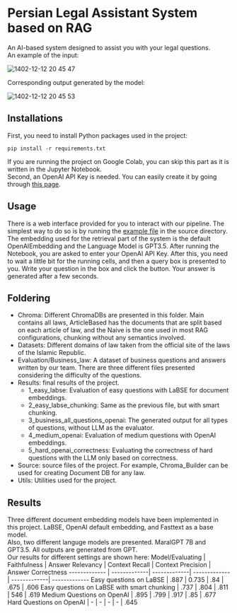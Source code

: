 # Persian Legal Assistant System based on RAG
An AI-based system designed to assist you with your legal questions.     
An example of the input:     

![1402-12-12 20 45 47](https://github.com/NLP-Final-Projects/IRI_LAW/assets/60621655/f0b18ee0-c3eb-436e-9384-8b74f98ab506)

Corresponding output generated by the model:    

![1402-12-12 20 45 53](https://github.com/NLP-Final-Projects/IRI_LAW/assets/60621655/8b613a4c-b6c4-49f3-9de6-b960f378c35a)

## Installations
First, you need to install Python packages used in the project:
```
pip install -r requirements.txt
```
If you are running the project on Google Colab, you can skip this part as it is written in the Jupyter Notebook.   
Second, an OpenAI API Key is needed. You can easily create it by going through [this page](https://www.maisieai.com/help/how-to-get-an-openai-api-key-for-chatgpt).
## Usage
There is a web interface provided for you to interact with our pipeline. The simplest way to do so is by running the [example file](/source/example.ipynb) in the source directory. The embedding used for the retrieval part of the system is the default OpenAIEmbedding and the Language Model is GPT3.5. After running the Notebook, you are asked to enter your OpenAI API Key. After this, you need to wait a little bit for the running cells, and then a query box is presented to you. Write your question in the box and click the button. Your answer is generated after a few seconds.
## Foldering
- Chroma: Different ChromaDBs are presented in this folder. Main contains all laws, ArticleBased has the documents that are split based on each article of law, and the Naive is the one used in most RAG configurations, chunking without any semantics involved.
- Datasets: Different domains of law taken from the official site of the laws of the Islamic Republic.
- Evaluation/Business_law: A dataset of business questions and answers written by our team. There are three different files presented considering the difficulty of the questions.
- Results: final results of the project.
  - 1_easy_labse: Evaluation of easy questions with LaBSE for document embeddings.
  - 2_easy_labse_chunking: Same as the previous file, but with smart chunking.
  - 3_business_all_questions_openai: The generated output for all types of questions, without LLM as the evaluator.
  - 4_medium_openai: Evaluation of medium questions with OpenAI embeddings.
  - 5_hard_openai_correctness: Evaluating the correctness of hard questions with the LLM only based on correctness.
- Source: source files of the project. For example, Chroma_Builder can be used for creating Document DB for any law.
- Utils: Utilities used for the project.
## Results
Three different document embedding models have been implemented in this project. LaBSE, OpenAI default embedding, and Fasttext as a base model.   
Also, two different languge models are presented. MaralGPT 7B and GPT3.5. All outputs are generated from GPT.     
Our results for different settings are shown here:
Model/Evaluating | Faithfulness | Answer Relevancy | Context Recall | Context Precision | Answer Correctness 
------------- | -------------| -------------| -------------| -------------| -------------
Easy questions on LaBSE  | .887 | 0.735 | .84 | .675 | .606
Easy questions on LaBSE with smart chunking | .737 | .804 | .811 | 546 | .619
Medium Questions on OpenAI | .895 | .799 | .917 | .85 | .677
Hard Questions on OpenAI | - | - | - | - | .645

